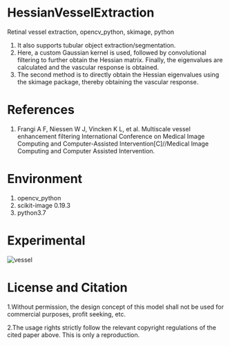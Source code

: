 # HessianVesselExtraction
Retinal vessel extraction,  opencv_python, skimage, python
1. It also supports tubular object extraction/segmentation.
2. Here, a custom Gaussian kernel is used, followed by convolutional filtering to further obtain the Hessian matrix. Finally, the eigenvalues are calculated and the vascular response is obtained.
3. The second method is to directly obtain the Hessian eigenvalues using the skimage package, thereby obtaining the vascular response.
   
# References
1. Frangi A F, Niessen W J, Vincken K L, et al. Multiscale vessel enhancement filtering International Conference on Medical Image Computing and Computer-Assisted Intervention[C]//Medical Image Computing and Computer Assisted Intervention.
# Environment
1. opencv_python
2. scikit-image  0.19.3
3. python3.7
   
# Experimental 
![vessel](https://github.com/huang229/HessianVesselExtraction/assets/29627190/b07956af-911c-4d28-8458-186d271e9a10)

# License and Citation
1.Without permission, the design concept of this model shall not be used for commercial purposes, profit seeking, etc.

2.The usage rights strictly follow the relevant copyright regulations of the cited paper above. This is only a reproduction.



